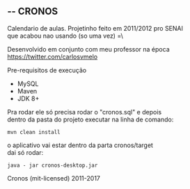-- CRONOS
---------------------------

Calendario de aulas. Projetinho feito em 2011/2012 pro SENAI  
que acabou nao usando (so uma vez) =\

Desenvolvido em conjunto com meu professor na época  
https://twitter.com/carlosvmelo

Pre-requisitos de execução
  - MySQL
  - Maven
  - JDK 8+

Pra rodar ele só precisa rodar o "cronos.sql" e depois  
dentro da pasta do projeto executar na linha de comando:

```mvn clean install```

o aplicativo vai estar dentro da parta cronos/target  
dai só rodar:

```java - jar cronos-desktop.jar```

Cronos (mit-licensed) 2011-2017